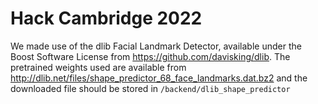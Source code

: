 # Hack Cambridge 2022

We made use of the dlib Facial Landmark Detector, available under the Boost Software License from https://github.com/davisking/dlib. 
The pretrained weights used are available from http://dlib.net/files/shape_predictor_68_face_landmarks.dat.bz2 and the downloaded file should be 
stored in <code>/backend/dlib_shape_predictor</code>
